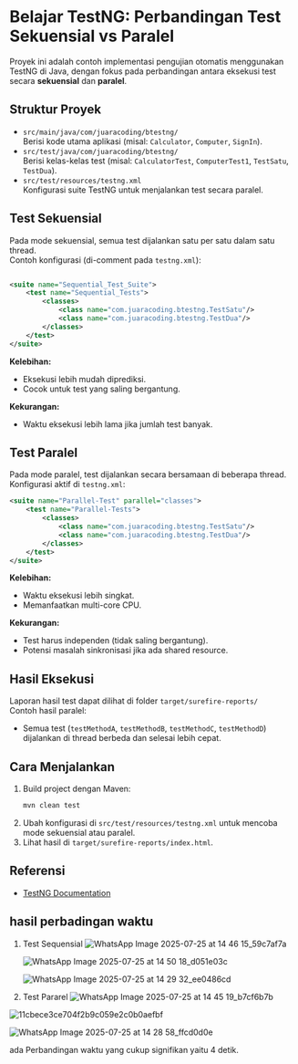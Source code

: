 # Belajar TestNG: Perbandingan Test Sekuensial vs Paralel

Proyek ini adalah contoh implementasi pengujian otomatis menggunakan TestNG di Java, dengan fokus pada perbandingan antara eksekusi test secara **sekuensial** dan **paralel**.

## Struktur Proyek

- `src/main/java/com/juaracoding/btestng/`  
  Berisi kode utama aplikasi (misal: `Calculator`, `Computer`, `SignIn`).
- `src/test/java/com/juaracoding/btestng/`  
  Berisi kelas-kelas test (misal: `CalculatorTest`, `ComputerTest1`, `TestSatu`, `TestDua`).
- `src/test/resources/testng.xml`  
  Konfigurasi suite TestNG untuk menjalankan test secara paralel.

## Test Sekuensial

Pada mode sekuensial, semua test dijalankan satu per satu dalam satu thread.  
Contoh konfigurasi (di-comment pada `testng.xml`):

```xml

<suite name="Sequential_Test_Suite">
    <test name="Sequential_Tests">
        <classes>
            <class name="com.juaracoding.btestng.TestSatu"/>
            <class name="com.juaracoding.btestng.TestDua"/>
        </classes>
    </test>
</suite>

```

**Kelebihan:**
- Eksekusi lebih mudah diprediksi.
- Cocok untuk test yang saling bergantung.

**Kekurangan:**
- Waktu eksekusi lebih lama jika jumlah test banyak.

## Test Paralel

Pada mode paralel, test dijalankan secara bersamaan di beberapa thread.  
Konfigurasi aktif di `testng.xml`:

```xml
<suite name="Parallel-Test" parallel="classes">
    <test name="Parallel-Tests">
        <classes>
            <class name="com.juaracoding.btestng.TestSatu"/>
            <class name="com.juaracoding.btestng.TestDua"/>
        </classes>
    </test>
</suite>
```

**Kelebihan:**
- Waktu eksekusi lebih singkat.
- Memanfaatkan multi-core CPU.

**Kekurangan:**
- Test harus independen (tidak saling bergantung).
- Potensi masalah sinkronisasi jika ada shared resource.

## Hasil Eksekusi

Laporan hasil test dapat dilihat di folder `target/surefire-reports/`  
Contoh hasil paralel:
- Semua test (`testMethodA`, `testMethodB`, `testMethodC`, `testMethodD`) dijalankan di thread berbeda dan selesai lebih cepat.

## Cara Menjalankan

1. Build project dengan Maven:
   ```sh
   mvn clean test
   ```
2. Ubah konfigurasi di `src/test/resources/testng.xml` untuk mencoba mode sekuensial atau paralel.
3. Lihat hasil di `target/surefire-reports/index.html`.

## Referensi

- [TestNG Documentation](https://testng.org/doc/)

## hasil perbadingan waktu 
1. Test Sequensial
   ![WhatsApp Image 2025-07-25 at 14 46 15_59c7af7a](https://github.com/user-attachments/assets/db425eef-5537-48d6-9b34-f4c196641c90)
   
   ![WhatsApp Image 2025-07-25 at 14 50 18_d051e03c](https://github.com/user-attachments/assets/ae29716e-fba6-4978-a99d-b58b9f374b55)
   
   ![WhatsApp Image 2025-07-25 at 14 29 32_ee0486cd](https://github.com/user-attachments/assets/3307c91d-231d-4ba4-b14d-d6b20fc2519c)

3. Test Pararel
  ![WhatsApp Image 2025-07-25 at 14 45 19_b7cf6b7b](https://github.com/user-attachments/assets/9a797790-c398-4245-b12e-91c318642656)

  ![11cbece3ce704f2b9c059e2c0b0aefbf](https://github.com/user-attachments/assets/dcaf4f70-664b-4b29-b6b7-9f93fa20f2a6)
   
   ![WhatsApp Image 2025-07-25 at 14 28 58_ffcd0d0e](https://github.com/user-attachments/assets/5b3c0bb7-e113-4861-8e83-20e206fbcf39)

ada Perbandingan waktu yang cukup signifikan yaitu 4 detik.

   

   


   

